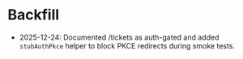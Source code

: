 # Backfill

- 2025-12-24: Documented /tickets as auth-gated and added `stubAuthPkce` helper to block PKCE redirects during smoke tests.
